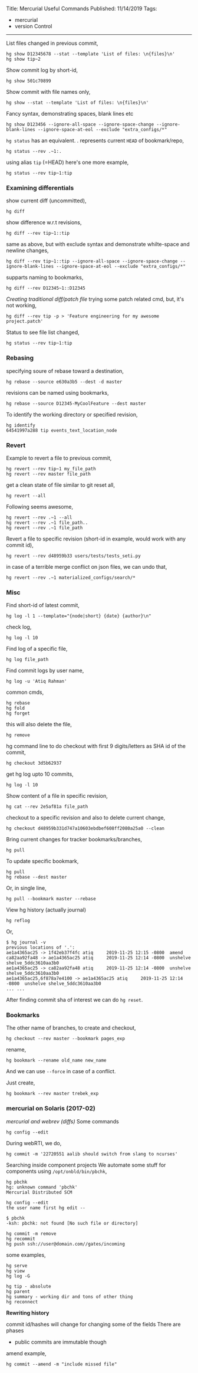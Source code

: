 Title: Mercurial Useful Commands
Published: 11/14/2019
Tags:
  - mercurial
  - version Control
---
List files changed in previous commit,

	hg show D12345678 --stat --template 'List of files: \n{files}\n'
	hg show tip~2

Show commit log by short-id,

	hg show 501c70899

Show commit with file names only,

	hg show --stat --template 'List of files: \n{files}\n'

Fancy syntax, demonstrating spaces, blank lines etc

	hg show D123456 --ignore-all-space --ignore-space-change --ignore-blank-lines --ignore-space-at-eol --exclude "extra_configs/*"

`hg status` has an equivalent. . represents current `HEAD` of bookmark/repo,

	hg status --rev .~1:.

using alias `tip` (=HEAD) here's one more example,

	hg status --rev tip~1:tip

### Examining differentials
show current diff (uncommitted),

	hg diff

show difference w.r.t revisions,

	hg diff --rev tip~1::tip

same as above, but with exclude syntax and demonstrate whilte-space and newline changes,

	hg diff --rev tip~1::tip --ignore-all-space --ignore-space-change --ignore-blank-lines --ignore-space-at-eol --exclude "extra_configs/*"

supparts naming to bookmarks,
```
hg diff --rev D12345~1::D12345
```


_Creating traditional diff/patch file_
trying some patch related cmd, but, it's not working,
```
hg diff --rev tip -p > 'Feature engineering for my awesome project.patch'
```

Status to see file list changed,
```
hg status --rev tip~1:tip
```

### Rebasing
specifying soure of rebase toward a destination,
```
hg rebase --source e630a3b5 --dest -d master
```

revisions can be named using bookmarks,
```
hg rebase --source D12345-MyCoolFeature --dest master
```

To identify the working directory or specified revision,
```
hg identify
64541997a288 tip events_text_location_node
```

### Revert
Example to revert a file to previous commit,
```
hg revert --rev tip~1 my_file_path
hg revert --rev master file_path
```

get a clean state of file
similar to git reset all,

	hg revert --all

Following seems awesome,

	hg revert --rev .~1 --all
	hg revert --rev .~1 file_path..
	hg revert --rev .~1 file_path

Revert a file to specific revision (short-id in example, would work with any commit id),
```
hg revert --rev d48959b33 users/tests/tests_seti.py
```

in case of a terrible merge conflict on json files, we can undo that,
```
hg revert --rev .~1 materialized_configs/search/*
```

### Misc
Find short-id of latest commit,

	hg log -l 1 --template="{node|short} {date} {author}\n"

check log,

	hg log -l 10

Find log of a specific file,

	hg log file_path

Find commit logs by user name,

	hg log -u 'Atiq Rahman'

common cmds,

	hg rebase
	hg fold
	hg forget

this will also delete the file,
```
hg remove
```

hg command line to do checkout with first 9 digits/letters as SHA id of the commit,
```
hg checkout 3d5b62937
```

get hg log upto 10 commits,
```
hg log -l 10
```

Show content of a file in specific revision,

	hg cat --rev 2e5af81a file_path

checkout to a specific revision and also to delete current change,
```
hg checkout d48959b331d747a10603ebdbef608ff2080a25a0 --clean
```

Bring current changes for tracker bookmarks/branches,
```
hg pull
```

To update specific bookmark,

	hg pull
	hg rebase --dest master

Or, in single line,

	hg pull --bookmark master --rebase

View hg history (actually journal)

	hg reflog

Or,

	$ hg journal -v
	previous locations of '.':
	ae1a4365ac25 -> 1f42eb37f4fc atiq     2019-11-25 12:15 -0800  amend
	ca82aa92fa48 -> ae1a4365ac25 atiq     2019-11-25 12:14 -0800  unshelve shelve_5ddc3610aa3b0
	ae1a4365ac25 -> ca82aa92fa48 atiq     2019-11-25 12:14 -0800  unshelve shelve_5ddc3610aa3b0
	ae1a4365ac25,6f878a7e4100 -> ae1a4365ac25 atiq     2019-11-25 12:14 -0800  unshelve shelve_5ddc3610aa3b0
	... ...


After finding commit sha of interest we can do `hg reset`.

### Bookmarks
The other name of branches,
to create and checkout,
```
hg checkout --rev master --bookmark pages_exp
```

rename,
```
hg bookmark --rename old_name new_name
```

And we can use `--force` in case of a conflict.

Just create,
```
hg bookmark --rev master trebek_exp
```

### mercurial on Solaris (2017-02)
*mercurial and webrev (diffs)*
Some commands
```
hg config --edit
```
During webRTI, we do,
```
hg commit -m '22720551 aalib should switch from slang to ncurses'
```

Searching inside component projects
We automate some stuff for components using `/opt/onbld/bin/pbchk`,

	hg pbchk
	hg: unknown command 'pbchk'
	Mercurial Distributed SCM

	hg config --edit
	the user name first hg edit --

	$ pbchk
	-ksh: pbchk: not found [No such file or directory]

	hg commit -m remove
	hg recommit
	hg push ssh://user@domain.com//gates/incoming

some examples,

	hg serve
	hg view
	hg log -G

	hg tip - absolute
	hg parent
	hg summary - working dir and tons of other thing
	hg reconnect

**Rewriting history**

commit id/hashes will change for changing some of the fields
There are phases
 - public commits are immutable though

amend example,

	hg commit --amend -m "include missed file"
